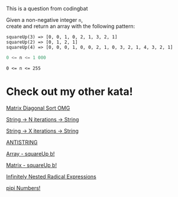 This is a question from codingbat

Given a non-negative integer `n`,  
create and return an array with the following pattern:

    squareUp(3) => [0, 0, 1, 0, 2, 1, 3, 2, 1]
    squareUp(2) => [0, 1, 2, 1]
    squareUp(4) => [0, 0, 0, 1, 0, 0, 2, 1, 0, 3, 2, 1, 4, 3, 2, 1]

<!-- languages not mentioned will use the first block -->
```c
0 <= n <= 1 000
```
```bf
0 <= n <= 255
```

# Check out my other kata!

	
<a title="Matrix Diagonal Sort OMG" href="https://www.codewars.com/kata/5ab1f8d38d28f67410000090">Matrix Diagonal Sort OMG</a>	

<a title="String -> N iterations -> String" href="https://www.codewars.com/kata/5ae43ed6252e666a6b0000a4">String -> N iterations -> String</a>	

<a title="String -> X iterations -> String" href="https://www.codewars.com/kata/5ae64f28d2ee274164000118">String -> X iterations -> String</a>	

<a title="ANTISTRING" href="https://www.codewars.com/kata/5ab349e01aaf060cd0000069">ANTISTRING</a>	

<a title="Array - squareUp b!" href="https://www.codewars.com/kata/5a8bcd980025e99381000099">Array - squareUp b!</a>	

<a title="Matrix - squareUp b!" href="https://www.codewars.com/kata/5a972f30ba1bb5a2590000a0">Matrix - squareUp b!</a>	

<a title="Infinitely Nested Radical Expressions" href="https://www.codewars.com/kata/5af2b240d2ee2764420000a2">Infinitely Nested Radical Expressions</a>	

<a title="pipi Numbers!" href="https://www.codewars.com/kata/5af27e3ed2ee278c2c0000e2">pipi Numbers!</a>	


